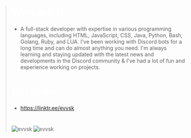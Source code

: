 > # <a style="color: white;">Who am I?</a>
> - A full-stack developer with expertise in various programming languages, including HTML, JavaScript, CSS, Java, Python, Bash, Golang, Ruby, and LUA. I've been working with Discord bots for a long time and can do almost anything you need. I'm always learning and staying updated with the latest news and developments in the Discord community & I've had a lot of fun and experience working on projects.
> # <a style="color: white;">Portfolio</a>
> - https://linktr.ee/evvsk
> #
> <p><img align="left" src="https://github-readme-stats.vercel.app/api/top-langs?username=evvskw&show_icons=true&locale=en&layout=compact" alt="evvsk"/> <img align="center" src="https://github-readme-stats.vercel.app/api?username=evvskw&show_icons=true&locale=en" alt="evvsk"/></p>
